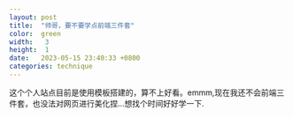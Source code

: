 ```yaml
---
layout: post
title:  "帅哥，要不要学点前端三件套"
color:  green
width:   3
height:  1
date:   2023-05-15 23:40:33 +0800
categories: technique
---
```


这个个人站点目前是使用模板搭建的，算不上好看。emmm,现在我还不会前端三件套，也没法对网页进行美化捏...想找个时间好好学一下.
